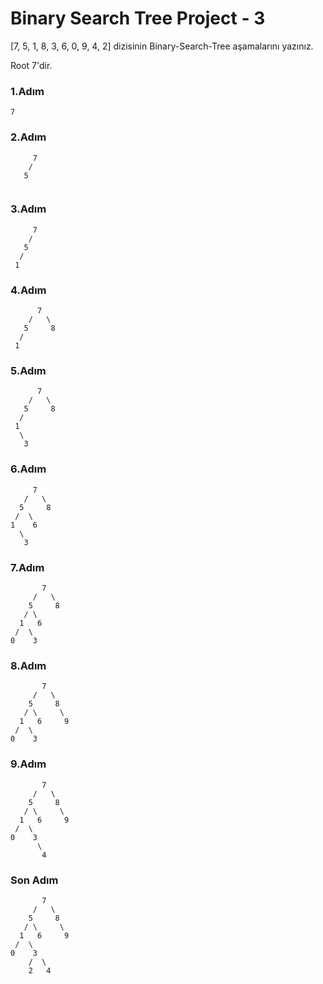 # Binary Search Tree Project - 3

[7, 5, 1, 8, 3, 6, 0, 9, 4, 2] dizisinin Binary-Search-Tree aşamalarını yazınız.

Root 7'dir.

### 1.Adım
```
7
```

### 2.Adım
```
     7
    /   
   5  
   
```

### 3.Adım
```
     7
    /   
   5     
  /      
 1     

```

### 4.Adım

```
      7
    /   \
   5     8
  /      
 1    

```

### 5.Adım

```
      7
    /   \
   5     8
  /      
 1  
  \
   3

```

### 6.Adım

```
     7
   /   \
  5     8
 /  \    
1    6
  \
   3

```


### 7.Adım

```
       7
     /   \
    5     8
   / \     
  1   6       
 /  \ 
0    3

```


### 8.Adım

```
       7
     /   \
    5     8
   / \     \
  1   6     9  
 /  \
0    3

```

### 9.Adım

```
       7
     /   \
    5     8
   / \     \
  1   6     9  
 /  \
0    3
      \
       4

```


### Son Adım

```
       7
     /   \
    5     8
   / \     \
  1   6     9  
 /  \
0    3
    /  \
    2   4

```